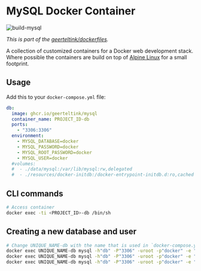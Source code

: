 # MySQL Docker Container

![build-mysql](https://github.com/geerteltink/dockerfiles/workflows/build-mysql/badge.svg)

_This is part of the [geerteltink/dockerfiles](https://github.com/geerteltink/dockerfiles)._

A collection of customized containers for a Docker web development stack. Where possible the containers are build on top of [Alpine Linux](http://alpinelinux.org/) for a small footprint.

## Usage

Add this to your `docker-compose.yml` file:

```yaml
db:
  image: ghcr.io/geerteltink/mysql
  container_name: PROJECT_ID-db
  ports:
    - "3306:3306"
  environment:
    - MYSQL_DATABASE=docker
    - MYSQL_PASSWORD=docker
    - MYSQL_ROOT_PASSWORD=docker
    - MYSQL_USER=docker
  #volumes:
  #  - ./data/mysql:/var/lib/mysql:rw,delegated
  #  - ./resources/docker-initdb:/docker-entrypoint-initdb.d:ro,cached
```

## CLI commands

```bash
# Access container
docker exec -ti <PROJECT_ID>-db /bin/sh
```

## Creating a new database and user

```bash
# Change UNIQUE_NAME-db with the name that is used in `docker-compose.yml` -> `services:db:container_name`
docker exec UNIQUE_NAME-db mysql -h"db" -P"3306" -uroot -p"docker" -e "CREATE DATABASE IF NOT EXISTS develop;"
docker exec UNIQUE_NAME-db mysql -h"db" -P"3306" -uroot -p"docker" -e "CREATE USER IF NOT EXISTS 'develop'@'%' IDENTIFIED BY 'develop';"
docker exec UNIQUE_NAME-db mysql -h"db" -P"3306" -uroot -p"docker" -e "GRANT ALL PRIVILEGES ON develop.* TO 'develop'@'%';"
```
